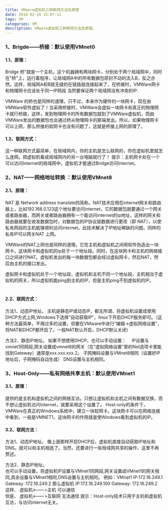 ```yaml
---
title: VMware虚拟机三种联网方法及原理
date: 2018-02-28 15:07:11
tags: VM
categories: VM
description: VMware虚拟机三种联网方法及原理。
---
```


### 1、Brigde——桥接：默认使用VMnet0 
 
#### 1.1、原理： 
Bridge  桥"就是一个主机，这个机器拥有两块网卡，分别处于两个局域网中，同时在"桥"上，运行着程序，让局域网A中的所有数据包原封不动的流入B，反之亦然。这样，局域网A和B就无缝的在链路层连接起来了，在桥接时，VMWare网卡和物理网卡应该处于同一IP网段  当然要保证两个局域网没有冲突的IP. 

VMWare 的桥也是同样的道理，只不过，本来作为硬件的一块网卡，现在由VMWare软件虚拟了！当采用桥接时，VMWare会虚拟一块网卡和真正的物理网卡就行桥接，这样，发到物理网卡的所有数据包就到了VMWare虚拟机，而由VMWare发出的数据包也会通过桥从物理网卡的那端发出。所以，如果物理网卡可以上网，那么桥接的软网卡也没有问题了，这就是桥接上网的原理了。  　　    

#### 1.2、联网方式： 
这一种联网方式最简单，在局域网内，你的主机是怎么联网的，你在虚拟机里就怎么连网。把虚拟机看成局域网内的另一台电脑就行了！ 
提示：主机网卡处在一个可以访问Internet的局域网中，虚拟机才能通过Bridge访问Internet。 

### 2、NAT——网络地址转换  ：默认使用VMnet8 
#### 2.1、原理： 
NAT 是  Network  address  translate的简称。NAT技术应用在internet网关和路由器上，比如192.168.0.123这个地址要访问internet，它的数据包就要通过一个网关或者路由器，而网关或者路由器拥有一个能访问internet的ip地址，这样的网关和路由器就要在收发数据包时，对数据包的IP协议层数据进行更改（即  NAT），以使私有网段的主机能够顺利访问internet。此技术解决了IP地址稀缺的问题。同样的私有IP可以网关NAT  上网。    
 
VMWare的NAT上网也是同样的道理，它在主机和虚拟机之间用软件伪造出一块网卡，这块网卡和虚拟机的ip处于一个地址段。同时，在这块网卡和主机的网络接口之间进行NAT。虚拟机发出的每一块数据包都会经过虚拟网卡，然后NAT，然后由主机的接口发出。 
 
虚拟网卡和虚拟机处于一个地址段，虚拟机和主机不同一个地址段，主机相当于虚拟机的网关，所以虚拟机能ping到主机的IP，但是主机ping不到虚拟机的IP。 
　　　　 
#### 2.2、联网方式： 
 
方法1、动态IP地址。
主机是静态IP或动态IP，都无所谓，将虚拟机设置成使用DHCP方式上网,Windows下选择“自动获取IP“，linux下开启DHCP服务即可。（这种方法最简单，不用过多的设置，但要在VMware中进行“编辑→虚拟网络设置”，将NAT和DHCP都开启了。一般NAT默认开启，DHCP默认关闭） 

方法2、静态IP地址。 
如果不想使用DHCP，也可以手动设置：　 
IP设置与vmnet1同网段,网关设置成vmnet8的网关（在“虚拟网络设置”里的Net选项卡里能找到Gateway）通常是xxx.xxx.xxx.2。 
子网掩码设置与VMnet8相同（设置好IP地址后，子网掩码自动生成） 
DNS设置与主机相同。 


### 3、Host-Only——私有网络共享主机：默认使用VMnet1 
 
#### 3.1、原理： 
提供的是主机和虚拟机之间的网络互访。只想让虚拟机和主机之间有数据交换，而不想让虚拟机访问Internet，就要采用这个设置了。 
Host-only的条件下，VMWare在真正的Windows系统中，建立一块软网卡。这块网卡可以在网络连接中看到，一般是VMNET1，这块网卡的作用就是使Windows看到虚拟机的IP。 
 
#### 3.2、联网方法： 
方法1、动态IP地址。 
像上面那样开启DHCP后，虚拟机直接自动获取IP地址和DNS。就可以和主机相连了。当然，还要进行一些局域网共享的操作，这里不再赘述。 

方法2、静态IP地址。    
也可以手动设置，将虚拟机IP设置与VMnet1同网段,网关设置成VMnet1的网关相同,其余设置与VMnet1相同,DNS设置与主机相同。 
例如：VMnet1  IP:172.16.249.1        Gateway  :172.16.249.2 
那么虚拟机  IP:172.16.249.100        Gateway:  172.16.249.2 
这样、      虚拟机<--->主机              可以通信        
但是、        虚拟机<--->互联网      无法通信 
提示：Host-only技术只用于主机和虚拟机互访，与访问internet无关。



